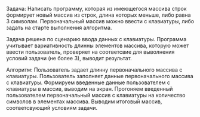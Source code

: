 Задача: 
 Написать программу, которая из имеющегося массива строк формирует новый массив из строк, длина которых меньше, либо равна 3 символам. Первоначальный массив можно ввести с клавиатуры, либо задать на старте выполнения алгоритма.

 Задача решена по сценарию ввода данных с клавиатуры. Программа учитывает вариативность длинны элементов массива, которую может ввести пользователь, проверяет на соответсвие для выволнения условий задачи (не более 3), выводит результат. 

Алгоритм:
Пользователь задает длинну первоначального массива с клавиатуры.
Пользователь заполняет данные первоначального массива с клавиатуры.
Формируем введенные данные пользователем с клавиатуры в массив, выводим на экран.
Прогоняем введенный пользователем первоначальный массив с клавиатуры на количество символов в элементах массива.
Выводим итоговый массив, соответсвующий условиям задачи.